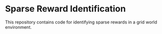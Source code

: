 # Sparse Reward Identification

This repository contains code for identifying sparse rewards in a grid world environment.

